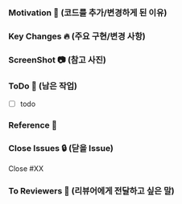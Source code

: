 ### Motivation 🥳 (코드를 추가/변경하게 된 이유)



### Key Changes 🔥 (주요 구현/변경 사항)



### ScreenShot 📷 (참고 사진)



### ToDo 📆 (남은 작업)
- [ ] todo


### Reference 🔗



### Close Issues 🔒 (닫을 Issue)
Close #XX


### To Reviewers 🙏 (리뷰어에게 전달하고 싶은 말)


